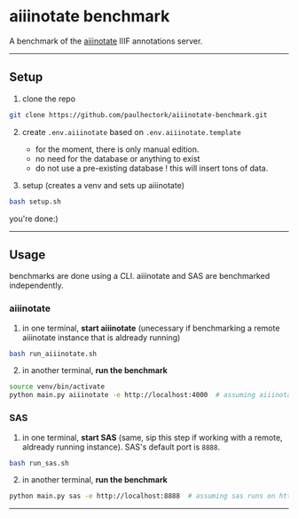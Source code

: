 # aiiinotate benchmark

A benchmark of the [aiiinotate](github.com/Aikon-platform/aiiinotate/) IIIF annotations server.

---

## Setup

1. clone the repo

```bash
git clone https://github.com/paulhectork/aiiinotate-benchmark.git
```

2. create `.env.aiiinotate` based on `.env.aiiinotate.template` 
    - for the moment, there is only manual edition. 
    - no need for the database or anything to exist
    - do not use a pre-existing database ! this will insert tons of data.

3. setup (creates a venv and sets up aiiinotate)

```bash
bash setup.sh
```

you're done:)

---

## Usage

benchmarks are done using a CLI. aiiinotate and SAS are benchmarked independently.

### aiiinotate

1. in one terminal, **start aiiinotate** (unecessary if benchmarking a remote aiiinotate instance that is aldready running)

```bash
bash run_aiiinotate.sh
```

2. in another terminal, **run the benchmark**

```bash
source venv/bin/activate
python main.py aiiinotate -e http://localhost:4000  # assuming aiiinotate runs on http:/localhost:4000
```

### SAS

1. in one terminal, **start SAS** (same, sip this step if working with a remote, aldready running instance). SAS's default port is `8888`.

```bash
bash run_sas.sh
```

2. in another terminal, **run the benchmark**

```bash
python main.py sas -e http://localhost:8888  # assuming sas runs on http://localhost:8888
```

---


